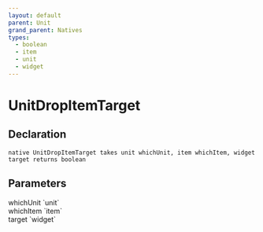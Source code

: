 ```yaml
---
layout: default
parent: Unit
grand_parent: Natives
types:
  - boolean
  - item
  - unit
  - widget
---
```


# UnitDropItemTarget

## Declaration

```
native UnitDropItemTarget takes unit whichUnit, item whichItem, widget target returns boolean
```

## Parameters
<dl>
  <dt>whichUnit `unit`</dt>
  <dd></dd>

  <dt>whichItem `item`</dt>
  <dd></dd>

  <dt>target `widget`</dt>
  <dd></dd>
</dl>
